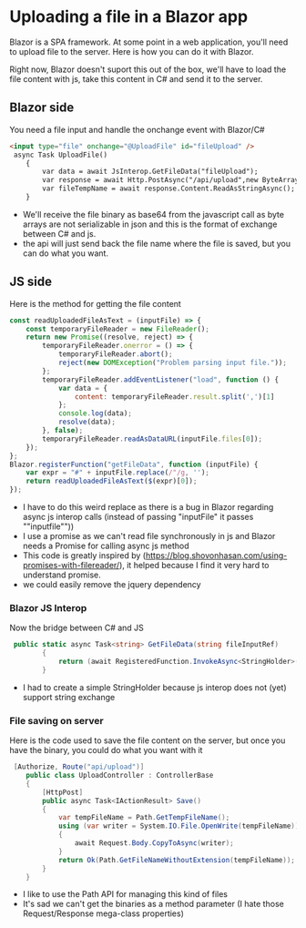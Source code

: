# Uploading a file in a Blazor app
Blazor is a SPA framework. At some point in a web application, you'll need to upload file to the server. Here is how you can do it with Blazor.

Right now, Blazor doesn't suport this out of the box, we'll have to load the file content with js, take this content in C# and send it to the server.

## Blazor side
You need a file input and handle the onchange event with Blazor/C#   

```html
<input type="file" onchange="@UploadFile" id="fileUpload" />
 async Task UploadFile()
    {
        var data = await JsInterop.GetFileData("fileUpload");
        var response = await Http.PostAsync("/api/upload",new ByteArrayContent(Convert.FromBase64String(data)));
        var fileTempName = await response.Content.ReadAsStringAsync();
    }
```

- We'll receive the file binary as base64 from the javascript call as byte arrays are not serializable in json and this is the format of exchange between C# and js.
- the api will just send back the file name where the file is saved, but you can do what you want.

## JS side
Here is the method for getting the file content

```js
const readUploadedFileAsText = (inputFile) => {
    const temporaryFileReader = new FileReader();
    return new Promise((resolve, reject) => {
        temporaryFileReader.onerror = () => {
            temporaryFileReader.abort();
            reject(new DOMException("Problem parsing input file."));
        };
        temporaryFileReader.addEventListener("load", function () {
            var data = {
                content: temporaryFileReader.result.split(',')[1]
            };
            console.log(data);
            resolve(data);
        }, false);
        temporaryFileReader.readAsDataURL(inputFile.files[0]);
    });
};
Blazor.registerFunction("getFileData", function (inputFile) {
    var expr = "#" + inputFile.replace(/"/g, '');
    return readUploadedFileAsText($(expr)[0]);
});
```

- I have to do this weird replace as there is a bug in Blazor regarding async js interop calls (instead of passing "inputFile" it passes ""inputfile""))
- I use a promise as we can't read file synchronously in js and Blazor needs a Promise for calling async js method
- This code is greatly inspired by (https://blog.shovonhasan.com/using-promises-with-filereader/), it helped because I find it very hard to understand promise.
- we could easily remove the jquery dependency

### Blazor JS Interop
Now the bridge between C# and JS

```cs
 public static async Task<string> GetFileData(string fileInputRef)
        {
            return (await RegisteredFunction.InvokeAsync<StringHolder>("getFileData", fileInputRef)).Content;
        }
```

- I had to create a simple StringHolder because js interop does not (yet) support string exchange

### File saving on server

Here is the code used to save the file content on the server, but once you have the binary, you could do what you want with it

```cs
 [Authorize, Route("api/upload")]
    public class UploadController : ControllerBase
    {
        [HttpPost]
        public async Task<IActionResult> Save()
        {
            var tempFileName = Path.GetTempFileName();
            using (var writer = System.IO.File.OpenWrite(tempFileName))
            {
                await Request.Body.CopyToAsync(writer);
            }
            return Ok(Path.GetFileNameWithoutExtension(tempFileName));
        }
    }
```

- I like to use the Path API for managing this kind of files 
- It's sad we can't get the binaries as a method parameter (I hate those Request/Response mega-class properties)
